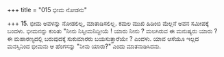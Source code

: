 +++
title = "015 ಭೀಮ ನೋಡನು"

+++
15. ಭೀಮ ಅವಳನ್ನು ನೋಡಲಿಲ್ಲ, ಮಾತಾಡಿಸಲಿಲ್ಲ. ಕಮಲ ಮುಖಿ ಹಿಡಿಂಬಿ ಮೆಲ್ಲನೆ ಅವನ ಸಮೀಪಕ್ಕೆ ಬಂದಳು. ಭೀಮನನ್ನು ಕುರಿತು "ನೀನು ನಿಸ್ಸೀಮನಿದ್ದೀಯೆ ! ಯಾರು ನೀನು ? ಮಲಗಿರುವ ಈ ಮನುಷ್ಯರು ಯಾರು ? ಈ ಮಹಾರಣ್ಯದಲ್ಲಿ ಬರುವುದಕ್ಕೆ ಸುಕುಮಾರರು ಬಯಸುತ್ತಾರೆಯೇ ? ಎಂದಳು. ಯಾವ ಆಸೆಯೂ ಇಲ್ಲದ ಮನಸ್ಸಿನಿಂದ ಭೀಮನು ಆ ಹೆಂಗಸನ್ನು "ನೀನು ಯಾರು?" ಎಂದು ಮಾತನಾಡಿಸಿದನು.